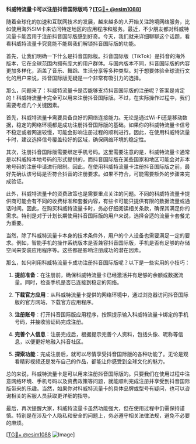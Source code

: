 **科威特流量卡可以注册抖音国际版吗？[[TG💪+ @esim1088](https://t.me/s/esim1088)]**

随着全球化的加速和互联网技术的发展，越来越多的人开始关注跨境网络服务，比如使用海外SIM卡来访问特定地区的应用程序和服务。最近，不少朋友都对科威特流量卡能否用于注册抖音国际版感到好奇。今天，我们就来详细聊聊这个话题，看看科威特流量卡究竟能不能帮我们解锁抖音国际版的功能。

首先，让我们明确一下什么是抖音国际版。抖音国际版（TikTok）是抖音的海外版本，它在全球范围内拥有庞大的用户群体。与国内版本不同，抖音国际版的内容更加多样化，涵盖了音乐、舞蹈、生活分享等多种类型。对于想要体验全球流行文化的用户来说，抖音国际版无疑是一个非常有吸引力的选择。

那么，问题来了：科威特流量卡是否能够支持抖音国际版的注册呢？答案是肯定的！科威特流量卡完全可以用来注册抖音国际版。不过，在实际操作过程中，我们需要考虑几个关键因素。

首先，科威特流量卡需要具备良好的网络连接能力。无论是通过Wi-Fi还是移动数据，稳定的网络环境都是成功注册抖音国际版的基础。如果你的科威特流量卡信号不稳定或者网速较慢，可能会影响注册过程的顺利进行。因此，在使用科威特流量卡时，建议选择信号覆盖较好的区域，确保网络环境的稳定性。

其次，注册抖音国际版需要绑定手机号码。这里需要注意的是，科威特流量卡通常是以科威特本地号码的形式提供的，而抖音国际版在某些国家和地区可能会对非本地号码的注册申请进行限制。因此，在使用科威特流量卡注册抖音国际版之前，最好先确认该号码是否符合抖音的注册要求。如果不符合，可能需要额外的步骤来完成验证。

此外，科威特流量卡的资费政策也是需要重点关注的问题。不同的科威特流量卡提供商可能会有不同的收费标准和套餐内容，有些卡可能只提供有限的数据流量或通话时间。因此，在购买科威特流量卡时，务必仔细阅读相关条款，确保其满足你的需求。特别是对于计划长期使用抖音国际版的用户来说，选择合适的流量卡套餐尤为重要。

当然，除了科威特流量卡本身的技术条件外，用户的个人设备也需要满足一定的要求。例如，智能手机的操作系统版本是否兼容抖音国际版，手机是否有足够的存储空间来安装应用程序等。这些都是影响注册成功的潜在因素。

那么，如何利用科威特流量卡成功注册抖音国际版呢？以下是一些实用的小技巧：

1. **提前准备**：在注册前，确保科威特流量卡已经激活并有足够的余额或数据流量。同时，检查手机是否已连接到稳定的网络。

2. **下载官方应用**：从科威特流量卡提供的网络环境中，通过浏览器访问抖音国际版的官方网站，下载官方应用程序。

3. **注册账号**：打开抖音国际版应用程序，按照提示输入科威特流量卡绑定的手机号码，并接收验证码完成注册。

4. **完善个人信息**：注册完成后，根据提示完善个人资料，包括头像、昵称等信息，以便更好地融入抖音社区。

5. **探索功能**：完成注册后，就可以尽情享受抖音国际版的各种功能了。无论是观看精彩视频还是发布自己的作品，都能让你感受到全球文化的魅力。

总的来说，科威特流量卡是可以用来注册抖音国际版的。只要我们在使用过程中注意网络环境、手机号码以及资费政策等问题，就能顺利完成注册并享受到抖音国际版带来的乐趣。当然，如果你对科威特流量卡的具体品牌或型号有疑问，也可以咨询相关的客服人员获取更详细的指导。

最后，再次提醒大家，科威特流量卡虽然功能强大，但在使用过程中仍需保持谨慎。特别是在涉及个人隐私和安全的问题上，务必遵守相关法律法规，避免不必要的麻烦。

[[TG💪+ @esim1088](https://t.me/s/esim1088) ![Image](https://i.postimg.cc/4NQfJmqS/Snipaste-2025-05-13-00-14-12.png)]